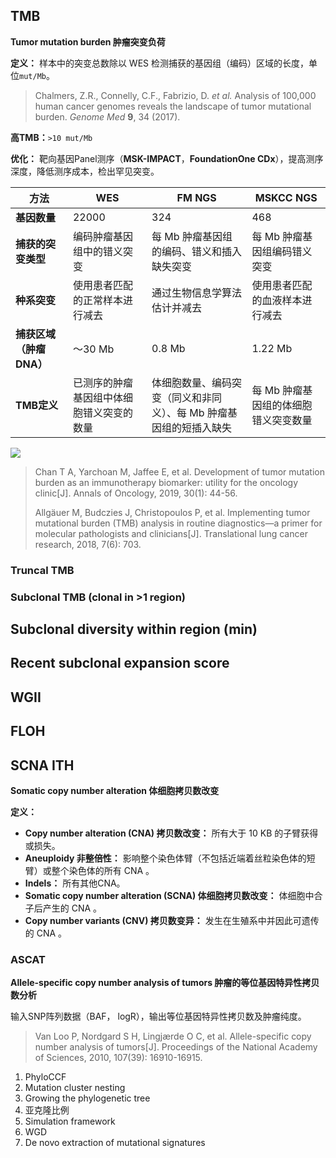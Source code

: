 ## TMB

**Tumor mutation burden 肿瘤突变负荷**

**定义：** 样本中的突变总数除以 WES 检测捕获的基因组（编码）区域的长度，单位`mut/Mb`。

> Chalmers, Z.R., Connelly, C.F., Fabrizio, D. *et al.* Analysis of 100,000 human cancer genomes reveals the landscape of tumor mutational burden. *Genome Med* **9**, 34 (2017).

**高TMB：**`>10 mut/Mb`

**优化：** 靶向基因Panel测序（__MSK-IMPACT__，__FoundationOne CDx__），提高测序深度，降低测序成本，检出罕见突变。

| 方法                    | WES                                      | FM NGS                                                       | MSKCC NGS                            |
| ----------------------- | ---------------------------------------- | ------------------------------------------------------------ | ------------------------------------ |
| **基因数量**            | 22000                                    | 324                                                          | 468                                  |
| **捕获的突变类型**      | 编码肿瘤基因组中的错义突变               | 每 Mb 肿瘤基因组的编码、错义和插入缺失突变                   | 每 Mb 肿瘤基因组编码错义突变         |
| **种系突变**            | 使用患者匹配的正常样本进行减去           | 通过生物信息学算法估计并减去                                 | 使用患者匹配的血液样本进行减去       |
| **捕获区域（肿瘤DNA）** | 〜30 Mb                                  | 0.8 Mb                                                       | 1.22 Mb                              |
| **TMB定义**             | 已测序的肿瘤基因组中体细胞错义突变的数量 | 体细胞数量、编码突变（同义和非同义）、每 Mb 肿瘤基因组的短插入缺失 | 每 Mb 肿瘤基因组的体细胞错义突变数量 |

![](https://www.ncbi.nlm.nih.gov/pmc/articles/PMC6249620/bin/tlcr-07-06-703-f3.jpg)

> Chan T A, Yarchoan M, Jaffee E, et al. Development of tumor mutation burden as an immunotherapy biomarker: utility for the oncology clinic[J]. Annals of Oncology, 2019, 30(1): 44-56.
>
> Allgäuer M, Budczies J, Christopoulos P, et al. Implementing tumor mutational burden (TMB) analysis in routine diagnostics—a primer for molecular pathologists and clinicians[J]. Translational lung cancer research, 2018, 7(6): 703.

### Truncal TMB

### Subclonal TMB (clonal in >1 region)

## Subclonal diversity within region (min)

## Recent subclonal expansion score

## WGII

## FLOH

## SCNA ITH

**Somatic copy number alteration 体细胞拷贝数改变**

**定义：**

- **Copy number alteration (CNA) 拷贝数改变：** 所有大于 10 KB 的子臂获得或损失。
- **Aneuploidy 非整倍性：** 影响整个染色体臂（不包括近端着丝粒染色体的短臂）或整个染色体的所有 CNA 。
- **Indels：** 所有其他CNA。
- **Somatic copy number alteration (SCNA) 体细胞拷贝数改变：** 体细胞中合子后产生的 CNA 。
- **Copy number variants (CNV) 拷贝数变异：** 发生在生殖系中并因此可遗传的 CNA 。

### ASCAT

**Allele-specific copy number analysis of tumors 肿瘤的等位基因特异性拷贝数分析**

输入SNP阵列数据（BAF， logR），输出等位基因特异性拷贝数及肿瘤纯度。

> Van Loo P, Nordgard S H, Lingjærde O C, et al. Allele-specific copy number analysis of tumors[J]. Proceedings of the National Academy of Sciences, 2010, 107(39): 16910-16915.

1. PhyloCCF
2. Mutation cluster nesting
3. Growing the phylogenetic tree
4. 亚克隆比例
5. Simulation framework
6. WGD
7. De novo extraction of mutational signatures



